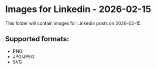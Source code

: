 # Images for Linkedin - 2026-02-15

This folder will contain images for Linkedin posts on 2026-02-15.

## Supported formats:
- PNG
- JPG/JPEG
- SVG
